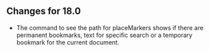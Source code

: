 ## Changes for 18.0 ##
* The command to see the path for placeMarkers shows if there are permanent bookmarks, text for specific search or a temporary bookmark for the current document.
